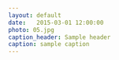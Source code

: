 ```yaml
---
layout: default
date:   2015-03-01 12:00:00
photo: 05.jpg
caption_header: Sample header
caption: sample caption
---
```

